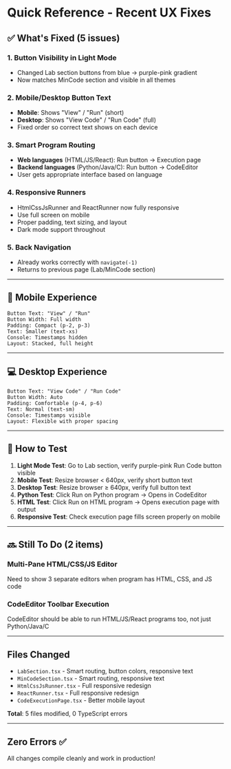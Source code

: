 # Quick Reference - Recent UX Fixes

## ✅ What's Fixed (5 issues)

### 1. Button Visibility in Light Mode
- Changed Lab section buttons from blue → purple-pink gradient
- Now matches MinCode section and visible in all themes

### 2. Mobile/Desktop Button Text
- **Mobile**: Shows "View" / "Run" (short)
- **Desktop**: Shows "View Code" / "Run Code" (full)
- Fixed order so correct text shows on each device

### 3. Smart Program Routing
- **Web languages** (HTML/JS/React): Run button → Execution page
- **Backend languages** (Python/Java/C): Run button → CodeEditor
- User gets appropriate interface based on language

### 4. Responsive Runners
- HtmlCssJsRunner and ReactRunner now fully responsive
- Use full screen on mobile
- Proper padding, text sizing, and layout
- Dark mode support throughout

### 5. Back Navigation
- Already works correctly with `navigate(-1)`
- Returns to previous page (Lab/MinCode section)

---

## 📱 Mobile Experience

```
Button Text: "View" / "Run"
Button Width: Full width
Padding: Compact (p-2, p-3)
Text: Smaller (text-xs)
Console: Timestamps hidden
Layout: Stacked, full height
```

---

## 💻 Desktop Experience

```
Button Text: "View Code" / "Run Code"
Button Width: Auto
Padding: Comfortable (p-4, p-6)
Text: Normal (text-sm)
Console: Timestamps visible
Layout: Flexible with proper spacing
```

---

## 🚀 How to Test

1. **Light Mode Test**: Go to Lab section, verify purple-pink Run Code button visible
2. **Mobile Test**: Resize browser < 640px, verify short button text
3. **Desktop Test**: Resize browser ≥ 640px, verify full button text
4. **Python Test**: Click Run on Python program → Opens in CodeEditor
5. **HTML Test**: Click Run on HTML program → Opens execution page with output
6. **Responsive Test**: Check execution page fills screen properly on mobile

---

## 🔜 Still To Do (2 items)

### Multi-Pane HTML/CSS/JS Editor
Need to show 3 separate editors when program has HTML, CSS, and JS code

### CodeEditor Toolbar Execution
CodeEditor should be able to run HTML/JS/React programs too, not just Python/Java/C

---

## Files Changed

- `LabSection.tsx` - Smart routing, button colors, responsive text
- `MinCodeSection.tsx` - Smart routing, responsive text
- `HtmlCssJsRunner.tsx` - Full responsive redesign
- `ReactRunner.tsx` - Full responsive redesign
- `CodeExecutionPage.tsx` - Better mobile layout

**Total**: 5 files modified, 0 TypeScript errors

---

## Zero Errors ✅

All changes compile cleanly and work in production!
